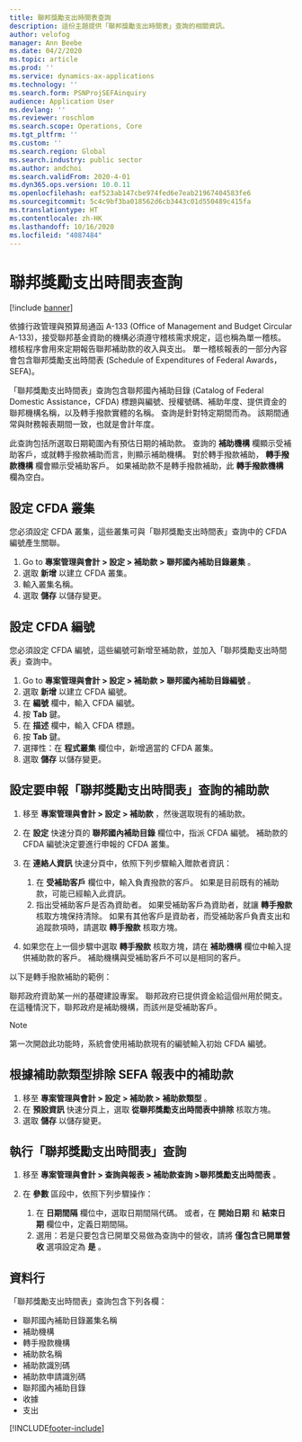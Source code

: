 ```yaml
---
title: 聯邦獎勵支出時間表查詢
description: 這份主題提供「聯邦獎勵支出時間表」查詢的相關資訊。
author: velofog
manager: Ann Beebe
ms.date: 04/2/2020
ms.topic: article
ms.prod: ''
ms.service: dynamics-ax-applications
ms.technology: ''
ms.search.form: PSNProjSEFAinquiry
audience: Application User
ms.devlang: ''
ms.reviewer: roschlom
ms.search.scope: Operations, Core
ms.tgt_pltfrm: ''
ms.custom: ''
ms.search.region: Global
ms.search.industry: public sector
ms.author: andchoi
ms.search.validFrom: 2020-4-01
ms.dyn365.ops.version: 10.0.11
ms.openlocfilehash: eaf523ab147cbe974fed6e7eab21967404583fe6
ms.sourcegitcommit: 5c4c9bf3ba018562d6cb3443c01d550489c415fa
ms.translationtype: HT
ms.contentlocale: zh-HK
ms.lasthandoff: 10/16/2020
ms.locfileid: "4087484"
---
```

# <a name="schedule-of-expenditures-of-federal-awards-inquiry"></a>聯邦獎勵支出時間表查詢

[!include [banner](../includes/banner.md)]

依據行政管理與預算局通函 A-133 (Office of Management and Budget Circular A-133)，接受聯邦基金資助的機構必須遵守稽核需求規定，這也稱為單一稽核。 稽核程序會用來定期報告聯邦補助款的收入與支出。 單一稽核報表的一部分內容會包含聯邦獎勵支出時間表 (Schedule of Expenditures of Federal Awards，SEFA)。

「聯邦獎勵支出時間表」查詢包含聯邦國內補助目錄 (Catalog of Federal Domestic Assistance，CFDA) 標題與編號、授權號碼、補助年度、提供資金的聯邦機構名稱，以及轉手撥款實體的名稱。 查詢是針對特定期間而為。 該期間通常與財務報表期間一致，也就是會計年度。

此查詢包括所選取日期範圍內有預估日期的補助款。 查詢的 **補助機構** 欄顯示受補助客戶，或就轉手撥款補助而言，則顯示補助機構。 對於轉手撥款補助， **轉手撥款機構** 欄會顯示受補助客戶。 如果補助款不是轉手撥款補助，此 **轉手撥款機構** 欄為空白。

## <a name="set-up-the-cfda-clusters"></a>設定 CFDA 叢集

您必須設定 CFDA 叢集，這些叢集可與「聯邦獎勵支出時間表」查詢中的 CFDA 編號產生關聯。

1. Go to **專案管理與會計 \> 設定 \> 補助款 \> 聯邦國內補助目錄叢集** 。
2. 選取 **新增** 以建立 CFDA 叢集。
3. 輸入叢集名稱。
4. 選取 **儲存** 以儲存變更。

## <a name="set-up-cfda-numbers"></a>設定 CFDA 編號

您必須設定 CFDA 編號，這些編號可新增至補助款，並加入「聯邦獎勵支出時間表」查詢中。

1. Go to **專案管理與會計 \> 設定 \> 補助款 \> 聯邦國內補助目錄編號** 。
2. 選取 **新增** 以建立 CFDA 編號。
3. 在 **編號** 欄中，輸入 CFDA 編號。
4. 按 **Tab** 鍵。
5. 在 **描述** 欄中，輸入 CFDA 標題。
6. 按 **Tab** 鍵。
7. 選擇性：在 **程式叢集** 欄位中，新增適當的 CFDA 叢集。
8. 選取 **儲存** 以儲存變更。

## <a name="set-up-grants-to-report-for-the-schedule-of-expenditures-of-federal-awards-inquiry"></a>設定要申報「聯邦獎勵支出時間表」查詢的補助款

1. 移至 **專案管理與會計 \> 設定 \> 補助款** ，然後選取現有的補助款。
2. 在 **設定** 快速分頁的 **聯邦國內補助目錄** 欄位中，指派 CFDA 編號。 補助款的 CFDA 編號決定要進行申報的 CFDA 叢集。
3. 在 **連絡人資訊** 快速分頁中，依照下列步驟輸入贈款者資訊：

    1. 在 **受補助客戶** 欄位中，輸入負責撥款的客戶。 如果是目前既有的補助款，可能已經輸入此資訊。
    2. 指出受補助客戶是否為資助者。 如果受補助客戶為資助者，就讓 **轉手撥款** 核取方塊保持清除。 如果有其他客戶是資助者，而受補助客戶負責支出和追蹤款項時，請選取 **轉手撥款** 核取方塊。

4. 如果您在上一個步驟中選取 **轉手撥款** 核取方塊，請在 **補助機構** 欄位中輸入提供補助款的客戶。 補助機構與受補助客戶不可以是相同的客戶。

以下是轉手撥款補助的範例：

聯邦政府資助某一州的基礎建設專案。 聯邦政府已提供資金給這個州用於開支。 在這種情況下，聯邦政府是補助機構，而該州是受補助客戶。

> [!NOTE] 
> 第一次開啟此功能時，系統會使用補助款現有的編號輸入初始 CFDA 編號。

## <a name="exclude-grants-from-sefa-reporting-based-on-the-grant-type"></a>根據補助款類型排除 SEFA 報表中的補助款

1. 移至 **專案管理與會計 \> 設定 \> 補助款 \> 補助款類型** 。
2. 在 **預設資訊** 快速分頁上，選取 **從聯邦獎勵支出時間表中排除** 核取方塊。
3. 選取 **儲存** 以儲存變更。

## <a name="run-the-schedule-of-expenditures-of-federal-awards-inquiry"></a>執行「聯邦獎勵支出時間表」查詢

1. 移至 **專案管理與會計 \> 查詢與報表 \> 補助款查詢 \>聯邦獎勵支出時間表** 。
2. 在 **參數** 區段中，依照下列步驟操作：

    1. 在 **日期間隔** 欄位中，選取日期間隔代碼。 或者，在 **開始日期** 和 **結束日期** 欄位中，定義日期間隔。
    2. 選用：若是只要包含已開單交易做為查詢中的營收，請將 **僅包含已開單營收** 選項設定為 **是** 。

## <a name="columns"></a>資料行

「聯邦獎勵支出時間表」查詢包含下列各欄：

- 聯邦國內補助目錄叢集名稱
- 補助機構
- 轉手撥款機構
- 補助款名稱
- 補助款識別碼
- 補助款申請識別碼
- 聯邦國內補助目錄
- 收據
- 支出


[!INCLUDE[footer-include](../includes/footer-banner.md)]